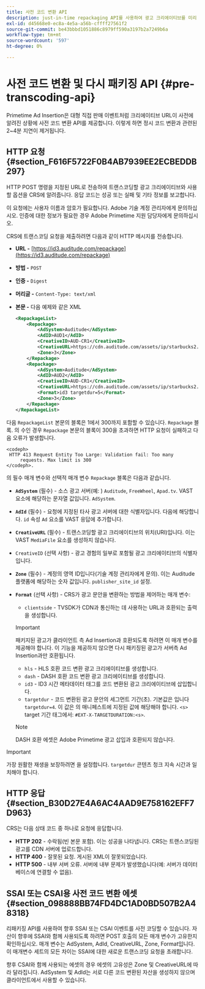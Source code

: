 ```yaml
---
title: 사전 코드 변환 API
description: just-in-time repackaging API를 사용하여 광고 크리에이티브를 미리 코드 변환할 수 있으므로 콘텐츠 호환 버전은 필요할 때 사용할 수 있으며, JIT(Just-in-time) 리패키징과 관련된 2~4분 지연을 방지할 수 있습니다.
exl-id: d45668e0-ec8a-4e5a-a56b-cffff27561f2
source-git-commit: be43bbbd1051886c8979ff590a3197b2a7249b6a
workflow-type: tm+mt
source-wordcount: '597'
ht-degree: 0%

---
```


# 사전 코드 변환 및 다시 패키징 API {#pre-transcoding-api}

Primetime Ad Insertion은 대형 직접 판매 이벤트처럼 크리에이티브 URL이 사전에 알려진 상황에 사전 코드 변환 API를 제공합니다.  이렇게 하면 정시 코드 변환과 관련된 2~4분 지연이 제거됩니다.

## HTTP 요청 {#section_F616F5722F0B4AB7939EE2ECBEDDB297}

HTTP POST 명령을 지정된 URL로 전송하여 트랜스코딩할 광고 크리에이티브와 사용할 옵션을 CRS에 알려줍니다. 응답 코드는 성공 또는 실패 및 기타 정보를 보고합니다.

이 요청에는 사용자 이름과 암호가 필요합니다. Adobe 기술 계정 관리자에게 문의하십시오. 인증에 대한 정보가 필요한 경우 Adobe Primetime 지원 담당자에게 문의하십시오.

CRS에 트랜스코딩 요청을 제출하려면 다음과 같이 HTTP 메시지를 전송합니다.

* **URL -** [https://id3.auditude.com/repackage](https://id3.auditude.com/repackage)

* **방법 -** `POST`

* **인증 -** `Digest`

* **머리글 -** `Content-Type: text/xml`

* **본문 -** 다음 예제와 같은 XML

   ```xml
   <RepackageList>
       <Repackage>
           <AdSystem>Auditude</AdSystem>
           <AdID>AUD1</AdID>
           <CreativeID>AUD-CR1</CreativeID>
           <CreativeURL>https://cdn.auditude.com/assets/ip/starbucks2.mp4</CreativeURL>
           <Zone>3</Zone>
       </Repackage>
       <Repackage>
           <AdSystem>Auditude</AdSystem>
           <AdID>AUD2</AdID>
           <CreativeID>AUD-CR1</CreativeID>
           <CreativeURL>https://cdn.auditude.com/assets/ip/starbucks2.mp4</CreativeURL>
           <Format>id3 targetdur=5</Format>
           <Zone>3</Zone>
       </Repackage>
   </RepackageList>
   ```

다음 `RepackageList` 본문의 블록은 1에서 300까지 포함할 수 있습니다. `Repackage` 블록. 의 수인 경우 `Repackage` 본문의 블록이 300을 초과하면 HTTP 요청이 실패하고 다음 오류가 발생합니다.

```
<codeph>
 HTTP 413 Request Entity Too Large: Validation fail: Too many
     requests. Max limit is 300
</codeph>.
```


의 필수 매개 변수와 선택적 매개 변수 `Repackage` 블록은 다음과 같습니다.

* **`AdSystem`** (필수) - 소스 광고 서버(예: ) `Auditude`, `FreeWheel`, `Apad.tv`. VAST 요소에 해당하는 문자열 값입니다. `AdSystem`.

* **`AdId`** (필수) - 요청에 지정된 타사 광고 서버에 대한 식별자입니다. 다음에 해당합니다. `id` 속성 `Ad` 요소를 VAST 응답에 추가합니다.

* **`CreativeURL`** (필수) - 트랜스코딩할 광고 크리에이티브의 위치(URI)입니다. 이는 VAST `MediaFile` 요소를 생성하지 않습니다.

* `CreativeID` (선택 사항) - 광고 경험의 일부로 포함될 광고 크리에이티브의 식별자입니다.
* **`Zone`** (필수) - 계정의 영역 ID입니다(기술 계정 관리자에게 문의). 이는 Auditude 플랫폼에 해당하는 숫자 값입니다. `publisher_site_id` 설정.

* **`Format`** (선택 사항) - CRS가 광고 문안을 변환하는 방법을 제어하는 매개 변수:

   * `clientside` - TVSDK가 CDN과 통신하는 데 사용하는 URL과 호환되는 출력을 생성합니다.
   >[!IMPORTANT]
   >
   >패키지된 광고가 클라이언트 측 Ad Insertion과 호환되도록 하려면 이 매개 변수를 제공해야 합니다. 이 기능을 제공하지 않으면 다시 패키징된 광고가 서버측 Ad Insertion과만 호환됩니다.

   * `hls` - HLS 호환 코드 변환 광고 크리에이티브를 생성합니다.
   * `dash` - DASH 호환 코드 변환 광고 크리에이티브를 생성합니다.
   * `id3` - ID3 시간 메타데이터 태그를 코드 변환된 광고 크리에이티브에 삽입합니다.
   * `targetdur` - 코드 변환된 광고 문안의 세그먼트 기간(초). 기본값은 입니다 `targetdur=4`. 이 값은 의 매니페스트에 지정된 값에 해당해야 합니다. `<s>` target 기간 태그에서: `#EXT-X-TARGETDURATION:<s>`.

   >[!NOTE]
   >
   >DASH 호환 에셋은 Adobe Primetime 광고 삽입과 호환되지 않습니다.

>[!IMPORTANT]
>
>가장 원활한 재생을 보장하려면 을 설정합니다. `targetdur` 콘텐츠 청크 지속 시간과 일치해야 합니다.

## HTTP 응답 {#section_B30D27E4A6AC4AAD9E758162EFF7D963}

CRS는 다음 상태 코드 중 하나로 요청에 응답합니다.

* **HTTP 202** - 수락됨(빈 본문 포함). 이는 성공을 나타냅니다. CRS는 트랜스코딩된 광고를 CDN 서버에 업로드합니다.
* **HTTP 400** - 잘못된 요청. 게시된 XML이 잘못되었습니다.
* **HTTP 500** - 내부 서버 오류. 서버에 내부 문제가 발생했습니다(예: 서버가 데이터베이스에 연결할 수 없음).

## SSAI 또는 CSAI용 사전 코드 변환 에셋 {#section_098888BB74FD4DC1AD0BD507B2A48318}

리패키징 API를 사용하여 향후 SSAI 또는 CSAI 이벤트를 사전 코딩할 수 있습니다. 자산이 향후에 SSAI와 함께 사용되도록 하려면 POST 호출의 모든 매개 변수가 고유한지 확인하십시오. 매개 변수는 AdSystem, AdId, CreativeURL, Zone, Format입니다. 이 매개변수 세트의 모든 차이는 SSAI에 대한 새로운 트랜스코딩 요청을 초래합니다.

향후 CSAI와 함께 사용되는 에셋의 경우 에셋의 고유성은 Zone 및 CreativeURL에 따라 달라집니다. AdSystem 및 AdId는 서로 다른 코드 변환된 자산을 생성하지 않으며 클라이언트에서 사용할 수 있습니다.
